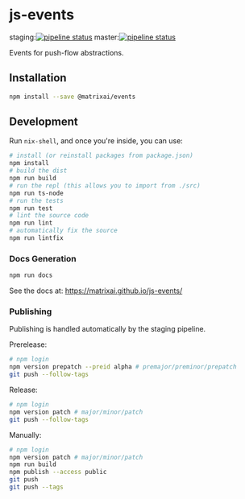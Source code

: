 # js-events

staging:[![pipeline status](https://gitlab.com/MatrixAI/open-source/js-events/badges/staging/pipeline.svg)](https://gitlab.com/MatrixAI/open-source/js-events/commits/staging)
master:[![pipeline status](https://gitlab.com/MatrixAI/open-source/js-events/badges/master/pipeline.svg)](https://gitlab.com/MatrixAI/open-source/js-events/commits/master)

Events for push-flow abstractions.

## Installation

```sh
npm install --save @matrixai/events
```

## Development

Run `nix-shell`, and once you're inside, you can use:

```sh
# install (or reinstall packages from package.json)
npm install
# build the dist
npm run build
# run the repl (this allows you to import from ./src)
npm run ts-node
# run the tests
npm run test
# lint the source code
npm run lint
# automatically fix the source
npm run lintfix
```

### Docs Generation

```sh
npm run docs
```

See the docs at: https://matrixai.github.io/js-events/

### Publishing

Publishing is handled automatically by the staging pipeline.

Prerelease:

```sh
# npm login
npm version prepatch --preid alpha # premajor/preminor/prepatch
git push --follow-tags
```

Release:

```sh
# npm login
npm version patch # major/minor/patch
git push --follow-tags
```

Manually:

```sh
# npm login
npm version patch # major/minor/patch
npm run build
npm publish --access public
git push
git push --tags
```
